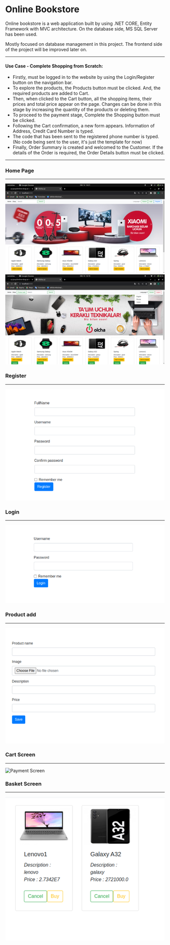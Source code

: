 # Online Bookstore
Online bookstore is a web application built by using .NET CORE, Entity Framework with MVC architecture. On the database side, MS SQL Server has been used.

Mostly focused on database management in this project. The frontend side of the project will be improved later on.

------------

#### Use Case - Complete Shopping from Scratch:
- Firstly, must be logged in to the website by using the Login/Register button on the navigation bar.
- To explore the products, the Products button must be clicked. And, the required products are added to Cart.
- Then, when clicked to the Cart button, all the shopping items, their prices and total price appear on the page. Changes can be done in this stage by increasing the quantity of the products or deleting them.
- To proceed to the payment stage, Complete the Shopping button must be clicked.
- Following the Cart confirmation, a new form appears. Information of Address, Credit Card Number is typed.
- The code that has been sent to the registered phone number is typed. (No code being sent to the user, it's just the template for now)
- Finally, Order Summary is created and welcomed to the Customer. If the details of the Order is required, the Order Details button must be clicked.


------------

### Home Page
------------
![p1](p1.png)
![p2](p2.png)

 ### Register
------------
![register](register.png)

 ### Login
------------
![login](login.png)

 ### Product add
------------
![p3](p3.png)

### Cart Screen
------------
![Payment Screen](https://i.hizliresim.com/BjhUO1.png)

### Basket Screen
------------
![basket](basket.png)
